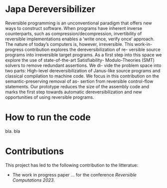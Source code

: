 # Japa Dereversibilizer

Reversible programming is an unconventional paradigm that
offers new ways to construct software. When programs have inherent
inverse counterparts, such as compression/decompression, invertibility of
reversible implementations enables a ‘write once, verify once’ approach.
The nature of today’s computers is, however, irreversible.
This work-in-progress contribution explores the dereversibilization of re-
versible source programs into irreversible target programs. As a first
step into this space we explore the use of state-of-the-art Satisfiability-
Modulo-Theories (SMT) solvers to remove redundant assertions. We di-
vide the problem space into two parts: High-level dereversibilization of
Janus-like source programs and classical compilation to machine code.
We focus in this contribution on the semantic-preserving removal of as-
sertion from reversible control-flow statements. Our prototype reduces
the size of the assembly code and marks the first step towards automatic
dereversibilization and new opportunities of using reversible programs.

# How to run the code

bla. bla

# Contributions

This project has led to the following contribution to the litteratue:
- The work in progress paper ... for the conference *Reversible Computations 2023*.

